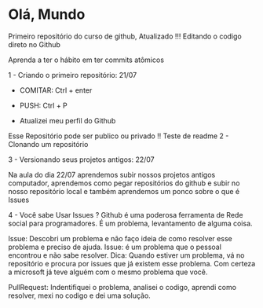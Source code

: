 # Olá, Mundo
Primeiro repositório do curso de github, Atualizado !!!
Editando o codigo direto no Github

Aprenda a ter o hábito em ter commits atômicos

1 - Criando o primeiro repositório: 21/07
- COMITAR: Ctrl + enter
- PUSH: Ctrl + P

- Atualizei meu perfil do Github

Esse Repositório pode ser publico ou privado !!
Teste de readme 
2 - Clonando um repositório

3 - Versionando seus projetos antigos: 22/07

Na aula do dia 22/07 aprendemos subir nossos projetos antigos computador, aprendemos como pegar repositórios do github e subir no  nosso repositório local e também aprendemos um ponco sobre o que é Issues

4 - Você sabe Usar Issues ?
Github é uma poderosa ferramenta de Rede social para programadores.
É um problema, levantamento de alguma coisa.

Issue: Descobri um problema e não faço ideia de como resolver esse problema e preciso de ajuda.
Issue: é um problema que o pessoal encontrou e não sabe resolver.
Dica: Quando estiver um problema, vá no repositório e procura por issues que já existem esse problema. Com certeza a microsoft já teve alguém com o mesmo problema que você.

PullRequest: Indentifiquei o problema, analisei o codigo, aprendi como resolver, mexi no codigo e dei uma solução.





